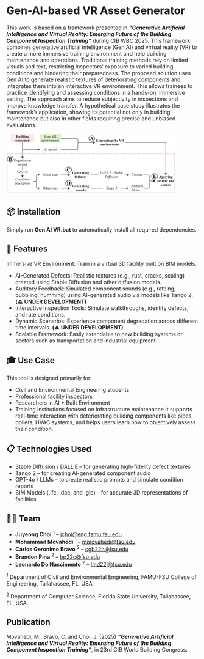 # Gen-AI-based VR Asset Generator

This work is based on a framework presented in ***"Generative Artificial Intelligence and Virtual Reality: Emerging Future of the Building Component Inspection Training"*** during CIB WBC 2025.
This framework combines generative artificial intelligence (Gen AI) and virtual reality (VR) to create a more immersive training environment and help building maintenance and operations. Traditional training methods rely on limited visuals and text, restricting inspectors’ exposure to varied building conditions and hindering their preparedness. The proposed solution uses Gen AI to generate realistic textures of deteriorating components and integrates them into an interactive VR environment. This allows trainees to practice identifying and assessing conditions in a hands-on, immersive setting. The approach aims to reduce subjectivity in inspections and improve knowledge transfer. A hypothetical case study illustrates the framework’s application, showing its potential not only in building maintenance but also in other fields requiring precise and unbiased evaluations.

![image](./Assets/Framework.png)
## 📦 Installation
Simply run **Gen AI VR.bat** to automatically install all required dependencies.

## 🚀 Features
Immersive VR Environment: Train in a virtual 3D facility built on BIM models.
* AI-Generated Defects: Realistic textures (e.g., rust, cracks, scaling) created using Stable Diffusion and other diffusion models.
* Auditory Feedback: Simulated component sounds (e.g., rattling, bubbling, humming) using AI-generated audio via models like Tango 2. **(⚠️ UNDER DEVELOPMENT)**
* Interactive Inspection Tools: Simulate walkthroughs, identify defects, and rate conditions.
* Dynamic Scenarios: Experience component degradation across different time intervals.  **(⚠️ UNDER DEVELOPMENT)**
* Scalable Framework: Easily extendable to new building systems or sectors such as transportation and industrial equipment.
## 🎓 Use Case
This tool is designed primarily for:
* Civil and Environmental Engineering students
* Professional facility inspectors
* Researchers in AI + Built Environment
* Training institutions focused on infrastructure maintenance
It supports real-time interaction with deteriorating building components like pipes, boilers, HVAC systems, and helps users learn how to objectively assess their condition.

## 📋 Technologies Used
* Stable Diffusion / DALL·E – for generating high-fidelity defect textures
* Tango 2 – for creating AI-generated component audio
* GPT-4o / LLMs – to create realistic prompts and simulate condition reports
* BIM Models (.ifc, .dae, and .glb) – for accurate 3D representations of facilities
  
## 👨‍💼 Team

* **Juyeong Choi** <sup>1</sup> – <jchoi@eng.famu.fsu.edu>
* **Mohammad Movahedi** <sup>1</sup> – <mmovahedi@fsu.edu>
* **Carlos Geronimo Bravo** <sup>2</sup> – <cgb22h@fsu.edu>
* **Brandon Pina** <sup>2</sup> – <bp22c@fsu.edu>
* **Leonardo Do Nascimento** <sup>2</sup> – <lmd22j@fsu.edu>

<sup>1</sup> Department of Civil and Environmental Engineering, FAMU-FSU College of Engineering, Tallahassee, FL, USA

<sup>2</sup> Department of Computer Science, Florida State University, Tallahassee, FL, USA.
## Publication
Movahedi, M., Bravo, C. and Choi, J. (2025) ***"Generative Artificial Intelligence and Virtual Reality: Emerging Future of the Building Component Inspection Training"***, in 23rd CIB World Building Congress.
